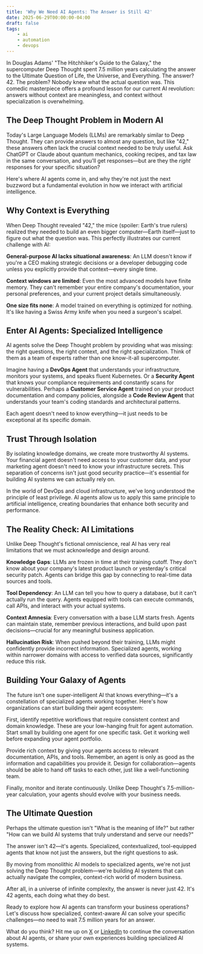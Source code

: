 ```yaml
---
title: 'Why We Need AI Agents: The Answer is Still 42'
date: 2025-06-29T00:00:00-04:00
draft: false
tags:
    - ai
    - automation
    - devops
---
```


In Douglas Adams' "The Hitchhiker's Guide to the Galaxy," the supercomputer Deep Thought spent 7.5 million years calculating the answer to the Ultimate Question of Life, the Universe, and Everything. The answer? 42. The problem? Nobody knew what the actual question was. This comedic masterpiece offers a profound lesson for our current AI revolution: answers without context are meaningless, and context without specialization is overwhelming.

## The Deep Thought Problem in Modern AI

Today's Large Language Models (LLMs) are remarkably similar to Deep Thought. They can provide answers to almost any question, but like "42," these answers often lack the crucial context needed to be truly useful. Ask ChatGPT or Claude about quantum mechanics, cooking recipes, and tax law in the same conversation, and you'll get responses—but are they the *right* responses for your specific situation?

Here's where AI agents come in, and why they're not just the next buzzword but a fundamental evolution in how we interact with artificial intelligence.

## Why Context is Everything

When Deep Thought revealed "42," the mice (spoiler: Earth's true rulers) realized they needed to build an even bigger computer—Earth itself—just to figure out what the question was. This perfectly illustrates our current challenge with AI:

**General-purpose AI lacks situational awareness**: An LLM doesn't know if you're a CEO making strategic decisions or a developer debugging code unless you explicitly provide that context—every single time.

**Context windows are limited**: Even the most advanced models have finite memory. They can't remember your entire company's documentation, your personal preferences, and your current project details simultaneously.

**One size fits none**: A model trained on everything is optimized for nothing. It's like having a Swiss Army knife when you need a surgeon's scalpel.

## Enter AI Agents: Specialized Intelligence

AI agents solve the Deep Thought problem by providing what was missing: the right questions, the right context, and the right specialization. Think of them as a team of experts rather than one know-it-all supercomputer.

Imagine having a **DevOps Agent** that understands your infrastructure, monitors your systems, and speaks fluent Kubernetes. Or a **Security Agent** that knows your compliance requirements and constantly scans for vulnerabilities. Perhaps a **Customer Service Agent** trained on your product documentation and company policies, alongside a **Code Review Agent** that understands your team's coding standards and architectural patterns.

Each agent doesn't need to know everything—it just needs to be exceptional at its specific domain.

## Trust Through Isolation

By isolating knowledge domains, we create more trustworthy AI systems. Your financial agent doesn't need access to your customer data, and your marketing agent doesn't need to know your infrastructure secrets. This separation of concerns isn't just good security practice—it's essential for building AI systems we can actually rely on.

In the world of DevOps and cloud infrastructure, we've long understood the principle of least privilege. AI agents allow us to apply this same principle to artificial intelligence, creating boundaries that enhance both security and performance.

## The Reality Check: AI Limitations

Unlike Deep Thought's fictional omniscience, real AI has very real limitations that we must acknowledge and design around.

**Knowledge Gaps**: LLMs are frozen in time at their training cutoff. They don't know about your company's latest product launch or yesterday's critical security patch. Agents can bridge this gap by connecting to real-time data sources and tools.

**Tool Dependency**: An LLM can tell you how to query a database, but it can't actually run the query. Agents equipped with tools can execute commands, call APIs, and interact with your actual systems.

**Context Amnesia**: Every conversation with a base LLM starts fresh. Agents can maintain state, remember previous interactions, and build upon past decisions—crucial for any meaningful business application.

**Hallucination Risk**: When pushed beyond their training, LLMs might confidently provide incorrect information. Specialized agents, working within narrower domains with access to verified data sources, significantly reduce this risk.

## Building Your Galaxy of Agents

The future isn't one super-intelligent AI that knows everything—it's a constellation of specialized agents working together. Here's how organizations can start building their agent ecosystem:

First, identify repetitive workflows that require consistent context and domain knowledge. These are your low-hanging fruit for agent automation. Start small by building one agent for one specific task. Get it working well before expanding your agent portfolio.

Provide rich context by giving your agents access to relevant documentation, APIs, and tools. Remember, an agent is only as good as the information and capabilities you provide it. Design for collaboration—agents should be able to hand off tasks to each other, just like a well-functioning team.

Finally, monitor and iterate continuously. Unlike Deep Thought's 7.5-million-year calculation, your agents should evolve with your business needs.

## The Ultimate Question

Perhaps the ultimate question isn't "What is the meaning of life?" but rather "How can we build AI systems that truly understand and serve our needs?"

The answer isn't 42—it's agents. Specialized, contextualized, tool-equipped agents that know not just the answers, but the right questions to ask.

By moving from monolithic AI models to specialized agents, we're not just solving the Deep Thought problem—we're building AI systems that can actually navigate the complex, context-rich world of modern business.

After all, in a universe of infinite complexity, the answer is never just 42. It's 42 agents, each doing what they do best.

Ready to explore how AI agents can transform your business operations? Let's discuss how specialized, context-aware AI can solve your specific challenges—no need to wait 7.5 million years for an answer.

What do you think? Hit me up on [X](https://x.com/joelzamboni) or [LinkedIn](https://www.linkedin.com/in/joelzamboni/) to continue the conversation about AI agents, or share your own experiences building specialized AI systems.

